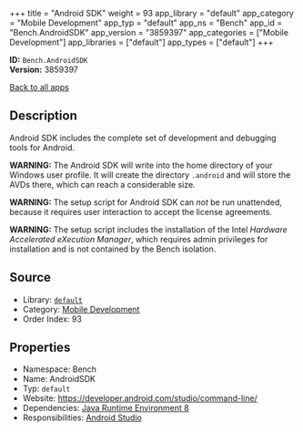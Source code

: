 ﻿+++
title = "Android SDK"
weight = 93
app_library = "default"
app_category = "Mobile Development"
app_typ = "default"
app_ns = "Bench"
app_id = "Bench.AndroidSDK"
app_version = "3859397"
app_categories = ["Mobile Development"]
app_libraries = ["default"]
app_types = ["default"]
+++

**ID:** `Bench.AndroidSDK`  
**Version:** 3859397  
<!--more-->

[Back to all apps](/apps/)

## Description
Android SDK includes the complete set of development and debugging tools for Android.

**WARNING:**
The Android SDK will write into the home directory of your Windows user profile.
It will create the directory `.android` and will store the AVDs there,
which can reach a considerable size.

**WARNING:**
The setup script for Android SDK can _not_ be run unattended, because it requires user interaction to accept the license agreements.

**WARNING:**
The setup script includes the installation of the Intel _Hardware Accelerated eXecution Manager_, which requires admin privileges for installation and is not contained by the Bench isolation.

## Source

* Library: [`default`](/app_libraries/default)
* Category: [Mobile Development](/app_categories/mobile-development)
* Order Index: 93

## Properties

* Namespace: Bench
* Name: AndroidSDK
* Typ: `default`
* Website: <https://developer.android.com/studio/command-line/>
* Dependencies: [Java Runtime Environment 8](/apps/Bench.JRE8)
* Responsibilities: [Android Studio](/apps/Bench.AndroidStudio)

